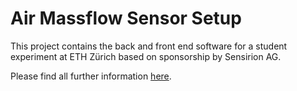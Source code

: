 # Air Massflow Sensor Setup
This project contains the back and front end software for a student experiment at ETH Zürich based on sponsorship by Sensirion AG.

Please find all further information [here](https://massflowcontroller-code.readthedocs.io/en/latest/index.html#).